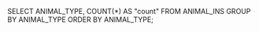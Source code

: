 
SELECT ANIMAL_TYPE, COUNT(*) AS "count"
    FROM ANIMAL_INS
    GROUP BY ANIMAL_TYPE
    ORDER BY ANIMAL_TYPE;
